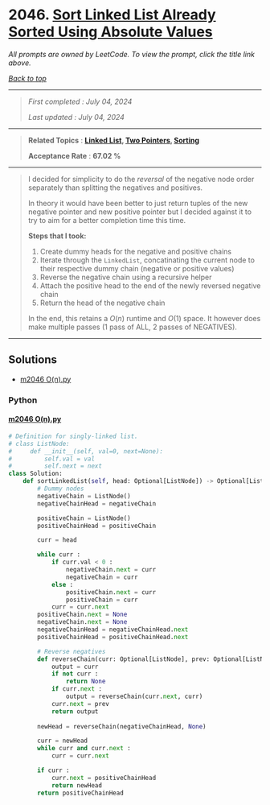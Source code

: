 # 2046. [Sort Linked List Already Sorted Using Absolute Values](<https://leetcode.com/problems/sort-linked-list-already-sorted-using-absolute-values>)

*All prompts are owned by LeetCode. To view the prompt, click the title link above.*

*[Back to top](<../README.md>)*

------

> *First completed : July 04, 2024*
>
> *Last updated : July 04, 2024*

------

> **Related Topics** : **[Linked List](<by_topic/Linked List.md>), [Two Pointers](<by_topic/Two Pointers.md>), [Sorting](<by_topic/Sorting.md>)**
>
> **Acceptance Rate** : **67.02 %**

------

> I decided for simplicity to do the *reversal* of the negative node order 
> separately than splitting the negatives and positives.
> 
> In theory it would have been better to just return tuples of the new negative 
> pointer and new positive pointer but I decided against it to try to aim 
> for a better completion time this time.
> 
> **Steps that I took:**
> 1. Create dummy heads for the negative and positive chains
> 2. Iterate through the `LinkedList`, concatinating the current node to their respective dummy chain (negative or positive values)
> 3. Reverse the negative chain using a recursive helper
> 4. Attach the positive head to the end of the newly reversed negative chain
> 5. Return the head of the negative chain
> 
> In the end, this retains a $O(n)$ runtime and $O(1)$ space. It however does make multiple passes (1 pass of ALL, 2 passes of NEGATIVES).

------

## Solutions

- [m2046 O(n).py](<../my-submissions/m2046 O(n).py>)
### Python
#### [m2046 O(n).py](<../my-submissions/m2046 O(n).py>)
```Python
# Definition for singly-linked list.
# class ListNode:
#     def __init__(self, val=0, next=None):
#         self.val = val
#         self.next = next
class Solution:
    def sortLinkedList(self, head: Optional[ListNode]) -> Optional[ListNode]:
        # Dummy nodes
        negativeChain = ListNode()
        negativeChainHead = negativeChain

        positiveChain = ListNode()
        positiveChainHead = positiveChain

        curr = head

        while curr :
            if curr.val < 0 :
                negativeChain.next = curr
                negativeChain = curr
            else :
                positiveChain.next = curr
                positiveChain = curr
            curr = curr.next
        positiveChain.next = None
        negativeChain.next = None
        negativeChainHead = negativeChainHead.next
        positiveChainHead = positiveChainHead.next

        # Reverse negatives
        def reverseChain(curr: Optional[ListNode], prev: Optional[ListNode]) -> Optional[ListNode] : # return new head
            output = curr
            if not curr :
                return None
            if curr.next :
                output = reverseChain(curr.next, curr)
            curr.next = prev
            return output
        
        newHead = reverseChain(negativeChainHead, None)

        curr = newHead
        while curr and curr.next :
            curr = curr.next

        if curr :
            curr.next = positiveChainHead
            return newHead
        return positiveChainHead
```


